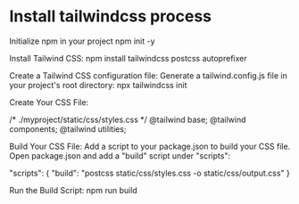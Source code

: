 # Install tailwindcss process

Initialize npm in your project
npm init -y


Install Tailwind CSS:
npm install tailwindcss postcss autoprefixer


Create a Tailwind CSS configuration file: Generate a tailwind.config.js file in your project's root directory:
npx tailwindcss init


Create Your CSS File:

/* ./myproject/static/css/styles.css */
@tailwind base;
@tailwind components;
@tailwind utilities;


Build Your CSS File: Add a script to your package.json to build your CSS file. Open package.json and add a "build" script under "scripts":

"scripts": {
    "build": "postcss static/css/styles.css -o static/css/output.css"
}


Run the Build Script:
npm run build
